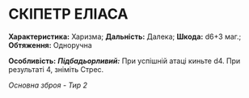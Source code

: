 ﻿# СКІПЕТР ЕЛІАСА

**Характеристика:** Харизма; **Дальність:** Далека; **Шкода:** d6+3 маг.; **Обтяження:** Одноручна

**Особливість:** ***Підбадьорливий:*** При успішній атаці киньте d4. При результаті 4, зніміть Стрес.

*Основна зброя - Тир 2*
